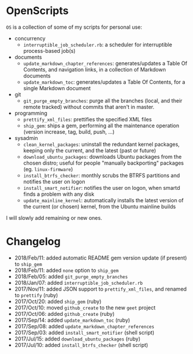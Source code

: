 # OpenScripts #

`OS` is a collection of some of my scripts for personal use:

- concurrency
  - `interruptible_job_scheduler.rb`: a scheduler for interruptible process-based job(s)
- documents
  - `update_markdown_chapter_references`: generates/updates a Table Of Contents, and navigation links, in a collection of Markdown documents
  - `update_markdown_toc`: generates/updates a Table Of Contents, for a single Markdown document
- git
  - `git_purge_empty_branches`: purge all the branches (local, and their remote tracked) without commits that aren't in master.
- programming
  - `prettify_xml_files`: prettifies the specified XML files
  - `ship_gem`: ships a gem, performing all the maintenance operation (version increase, tag, build, push, ...)
- sysadmin
  - `clean_kernel_packages`: uninstall the redundant kernel packages, keeping only the current, and the latest (past or future)
  - `download_ubuntu_packages`: downloads Ubuntu packages from the chosen distro; useful for people "manually backporting" packages (eg. `linux-firmware`)
  - `install_btrfs_checker`: monthly scrubs the BTRFS partitions and notifies the user on logon
  - `install_smart_notifier`: notifies the user on logon, when smartd finds a problem with any disk
  - `update_mainline_kernel`: automatically installs the latest version of the current (or chosen) kernel, from the Ubuntu mainline builds

I will slowly add remaining or new ones.

# Changelog #

- 2018/Feb/11: added automatic README gem version update (if present) to `ship_gem`
- 2018/Feb/11: added `none` option to `ship_gem`
- 2018/Feb/05: added `git_purge_empty_branches`
- 2018/Jan/07: added `interruptible_job_scheduler.rb`
- 2017/Nov/11: added JSON support to `prettify_xml_files`, and renamed to `prettify` (ruby)
- 2017/Oct/20: added `ship_gem` (ruby)
- 2017/Oct/10: moved `github_create` to the new `geet` project
- 2017/Oct/06: added `github_create` (ruby)
- 2017/Sep/14: added `update_markdown_toc` (ruby)
- 2017/Sep/08: added `update_markdown_chapter_references`
- 2017/Sep/03: added `install_smart_notifier` (shell script)
- 2017/Jul/15: added `download_ubuntu_packages` (ruby)
- 2017/Jul/10: added `install_btrfs_checker` (shell script)
